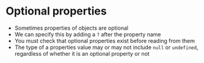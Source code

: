 # Optional properties

- Sometimes properties of objects are optional
- We can specify this by adding a `?` after the property name
- You must check that optional properties exist before reading from them
- The type of a properties value may or may not include `null` or `undefined`, regardless of whether it is an optional property or not
